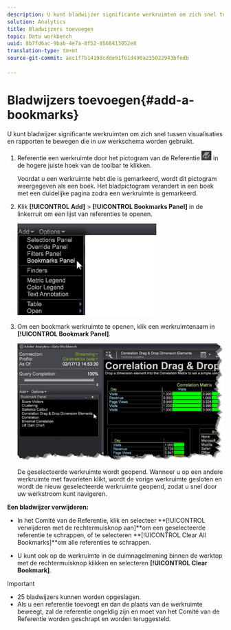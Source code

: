 ```yaml
---
description: U kunt bladwijzer significante werkruimten om zich snel tussen visualisaties en rapporten te bewegen die in uw werkschema worden gebruikt.
solution: Analytics
title: Bladwijzers toevoegen
topic: Data workbench
uuid: 8b7fd6ac-9bab-4e7a-8f52-8568413052e8
translation-type: tm+mt
source-git-commit: aec1f7b14198cdde91f61d490a235022943bfedb

---
```



# Bladwijzers toevoegen{#add-a-bookmarks}

U kunt bladwijzer significante werkruimten om zich snel tussen visualisaties en rapporten te bewegen die in uw werkschema worden gebruikt.

1. Referentie een werkruimte door het pictogram van de Referentie ![](assets/bookmark_icon.png) in de hogere juiste hoek van de toolbar te klikken.

   Voordat u een werkruimte hebt die is gemarkeerd, wordt dit pictogram weergegeven als een boek. Het bladpictogram verandert in een boek met een duidelijke pagina zodra een werkruimte is gemarkeerd.

1. Klik **[!UICONTROL Add]** > **[!UICONTROL Bookmarks Panel]** in de linkerruit om een lijst van referenties te openen.

   ![](assets/bookmarks_panel.png)

1. Om een bookmark werkruimte te openen, klik een werkruimtenaam in **[!UICONTROL Bookmark Panel]**.

   ![](assets/bookmarks_panel_left.png)

   De geselecteerde werkruimte wordt geopend. Wanneer u op een andere werkruimte met favorieten klikt, wordt de vorige werkruimte gesloten en wordt de nieuw geselecteerde werkruimte geopend, zodat u snel door uw werkstroom kunt navigeren.

**Een bladwijzer verwijderen:**

* In het Comité van de Referentie, klik en selecteer **[!UICONTROL verwijderen met de rechtermuisknop aan<bookmark title>]**om een geselecteerde referentie te schrappen, of te selecteren **[!UICONTROL Clear All Bookmarks]**om alle referenties te schrappen.

* U kunt ook op de werkruimte in de duimnagelmening binnen de werktop met de rechtermuisknop klikken en selecteren **[!UICONTROL Clear Bookmark]**.

>[!IMPORTANT]
>
>* 25 bladwijzers kunnen worden opgeslagen.
>* Als u een referentie toevoegt en dan de plaats van de werkruimte beweegt, zal de referentie ongeldig zijn en moet van het Comité van de Referentie worden geschrapt en worden teruggesteld.
>



